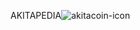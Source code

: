 AKITAPEDIA![akitacoin-icon](https://github.com/akitacoinorg/akitacoin/assets/141422294/25b65ad8-a5a5-4be1-8658-cbb1b35f9508)

